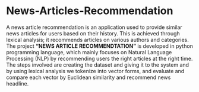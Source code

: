 # News-Articles-Recommendation

A news article recommendation is an application used to provide similar news articles for users based on their history. This is achieved through lexical analysis; it recommends articles on various authors and categories. The project **“NEWS ARTICLE RECOMMENDTATION”** is developed in python programming language, which mainly focuses on Natural Language Processing (NLP) by recommending users the right articles at the right time. The steps involved are creating the dataset and giving it to the system and by using lexical analysis we tokenize into vector forms, and evaluate and compare each vector by Euclidean similarity and recommend news headline.

